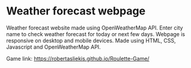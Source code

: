 # Weather forecast webpage

Weather forecast website made using OpenWeatherMap API. Enter city name to check weather forecast for today or next few days. Webpage is responsive on desktop and mobile devices. Made using HTML, CSS, Javascript and OpenWeatherMap API.

Game link: https://robertasliekis.github.io/Roulette-Game/
